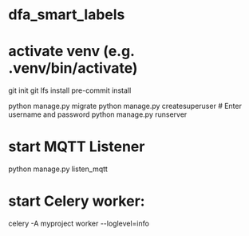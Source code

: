 # dfa_smart_labels
# activate venv (e.g. .venv/bin/activate)

git init
git lfs install
pre-commit install

python manage.py migrate
python manage.py createsuperuser  # Enter username and password
python manage.py runserver

# start MQTT Listener
python manage.py listen_mqtt

# start Celery worker:
celery -A myproject worker --loglevel=info